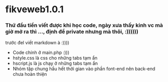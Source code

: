 # fikveweb1.0.1
### Thứ đầu tiền viết được khi học code, ngày xưa thấy kinh vc mà giờ mở ra thì ..., định để private nhưng mà thôi, :)))))) 
trước đel viết markdown à :))))
- Code chính ở main.php :)))
- hstyle.css là css cho những tabs tạm ẩn
- hscript.js là js chạy ở những tabs tạm ẩn
- Nhóm tập chung hầu hết thời gian vào phần font-end nên back-end chưa hoàn thiện

